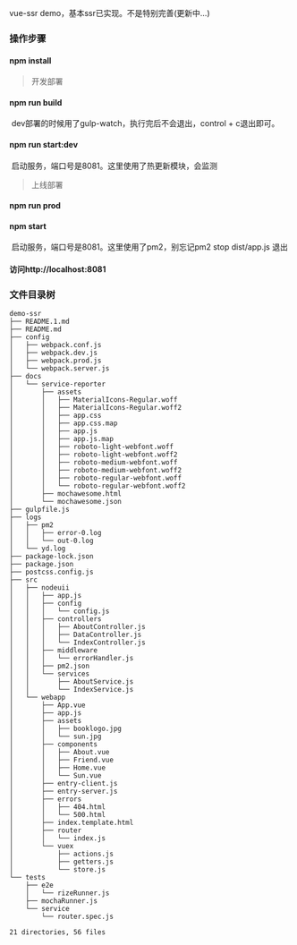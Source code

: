 vue-ssr demo，基本ssr已实现。不是特别完善(更新中...)

### 操作步骤

#### npm install


> 开发部署

#### npm run build

​	dev部署的时候用了gulp-watch，执行完后不会退出，control + c退出即可。

#### npm run start:dev

​	启动服务，端口号是8081。这里使用了热更新模块，会监测



> 上线部署

#### npm run prod

#### npm start

​	启动服务，端口号是8081。这里使用了pm2，别忘记pm2 stop dist/app.js 退出



#### 访问http://localhost:8081



### 文件目录树
```
demo-ssr
├── README.1.md
├── README.md
├── config
│   ├── webpack.conf.js
│   ├── webpack.dev.js
│   ├── webpack.prod.js
│   └── webpack.server.js
├── docs
│   └── service-reporter
│       ├── assets
│       │   ├── MaterialIcons-Regular.woff
│       │   ├── MaterialIcons-Regular.woff2
│       │   ├── app.css
│       │   ├── app.css.map
│       │   ├── app.js
│       │   ├── app.js.map
│       │   ├── roboto-light-webfont.woff
│       │   ├── roboto-light-webfont.woff2
│       │   ├── roboto-medium-webfont.woff
│       │   ├── roboto-medium-webfont.woff2
│       │   ├── roboto-regular-webfont.woff
│       │   └── roboto-regular-webfont.woff2
│       ├── mochawesome.html
│       └── mochawesome.json
├── gulpfile.js
├── logs
│   ├── pm2
│   │   ├── error-0.log
│   │   └── out-0.log
│   └── yd.log
├── package-lock.json
├── package.json
├── postcss.config.js
├── src
│   ├── nodeuii
│   │   ├── app.js
│   │   ├── config
│   │   │   └── config.js
│   │   ├── controllers
│   │   │   ├── AboutController.js
│   │   │   ├── DataController.js
│   │   │   └── IndexController.js
│   │   ├── middleware
│   │   │   └── errorHandler.js
│   │   ├── pm2.json
│   │   └── services
│   │       ├── AboutService.js
│   │       └── IndexService.js
│   └── webapp
│       ├── App.vue
│       ├── app.js
│       ├── assets
│       │   ├── booklogo.jpg
│       │   └── sun.jpg
│       ├── components
│       │   ├── About.vue
│       │   ├── Friend.vue
│       │   ├── Home.vue
│       │   └── Sun.vue
│       ├── entry-client.js
│       ├── entry-server.js
│       ├── errors
│       │   ├── 404.html
│       │   └── 500.html
│       ├── index.template.html
│       ├── router
│       │   └── index.js
│       └── vuex
│           ├── actions.js
│           ├── getters.js
│           └── store.js
└── tests
    ├── e2e
    │   └── rizeRunner.js
    ├── mochaRunner.js
    └── service
        └── router.spec.js

21 directories, 56 files
```